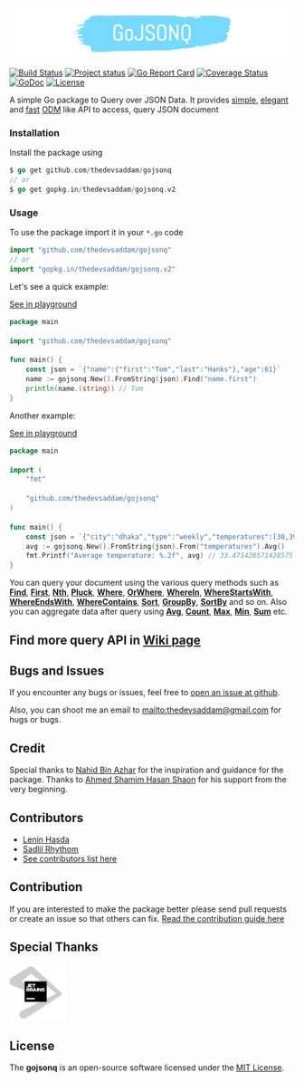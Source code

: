 ![gojsonq-logo](gojsonq.png)

[![Build Status](https://travis-ci.org/thedevsaddam/gojsonq.svg?branch=master)](https://travis-ci.org/thedevsaddam/gojsonq)
[![Project status](https://img.shields.io/badge/version-v2.5-green.svg)](https://github.com/thedevsaddam/gojsonq/releases)
[![Go Report Card](https://goreportcard.com/badge/github.com/thedevsaddam/gojsonq)](https://goreportcard.com/report/github.com/thedevsaddam/gojsonq)
[![Coverage Status](https://coveralls.io/repos/github/thedevsaddam/gojsonq/badge.svg?branch=master)](https://coveralls.io/github/thedevsaddam/gojsonq?branch=master)
[![GoDoc](https://godoc.org/github.com/thedevsaddam/gojsonq?status.svg)](https://godoc.org/github.com/thedevsaddam/gojsonq)
[![License](https://img.shields.io/dub/l/vibe-d.svg)](LICENSE.md)

A simple Go package to Query over JSON Data. It provides [simple](https://github.com/thedevsaddam/gojsonq/wiki/Queries#jsonstringjson), [elegant](https://github.com/thedevsaddam/gojsonq/wiki/Queries#selectproperties) and [fast](https://github.com/thedevsaddam/gojsonq/wiki/Benchmark) [ODM](https://github.com/thedevsaddam/gojsonq/wiki/Queries#frompath) like API to access, query JSON document

### Installation

Install the package using
```go
$ go get github.com/thedevsaddam/gojsonq
// or
$ go get gopkg.in/thedevsaddam/gojsonq.v2
```

### Usage

To use the package import it in your `*.go` code
```go
import "github.com/thedevsaddam/gojsonq"
// or
import "gopkg.in/thedevsaddam/gojsonq.v2"
```

Let's see a quick example:

[See in playground](https://play.golang.org/p/UiqyllP2vkn)

```go
package main

import "github.com/thedevsaddam/gojsonq"

func main() {
	const json = `{"name":{"first":"Tom","last":"Hanks"},"age":61}`
	name := gojsonq.New().FromString(json).Find("name.first")
	println(name.(string)) // Tom
}
```

Another example:

[See in playground](https://play.golang.org/p/QLVxpi6nVbi)

```go
package main

import (
	"fmt"

	"github.com/thedevsaddam/gojsonq"
)

func main() {
	const json = `{"city":"dhaka","type":"weekly","temperatures":[30,39.9,35.4,33.5,31.6,33.2,30.7]}`
	avg := gojsonq.New().FromString(json).From("temperatures").Avg()
	fmt.Printf("Average temperature: %.2f", avg) // 33.471428571428575
}
```

You can query your document using the various query methods such as **[Find](https://github.com/thedevsaddam/gojsonq/wiki/Queries#findpath)**, **[First](https://github.com/thedevsaddam/gojsonq/wiki/Queries#first)**, **[Nth](https://github.com/thedevsaddam/gojsonq/wiki/Queries#nthindex)**, **[Pluck](https://github.com/thedevsaddam/gojsonq/wiki/Queries#pluckproperty)**,  **[Where](https://github.com/thedevsaddam/gojsonq/wiki/Queries#wherekey-op-val)**, **[OrWhere](https://github.com/thedevsaddam/gojsonq/wiki/Queries#orwherekey-op-val)**, **[WhereIn](https://github.com/thedevsaddam/gojsonq/wiki/Queries#whereinkey-val)**, **[WhereStartsWith](https://github.com/thedevsaddam/gojsonq/wiki/Queries#wherestartswithkey-val)**, **[WhereEndsWith](https://github.com/thedevsaddam/gojsonq/wiki/Queries#whereendswithkey-val)**, **[WhereContains](https://github.com/thedevsaddam/gojsonq/wiki/Queries#wherecontainskey-val)**, **[Sort](https://github.com/thedevsaddam/gojsonq/wiki/Queries#sortorder)**,  **[GroupBy](https://github.com/thedevsaddam/gojsonq/wiki/Queries#groupbyproperty)**,  **[SortBy](https://github.com/thedevsaddam/gojsonq/wiki/Queries#sortbyproperty-order)** and so on. Also you can aggregate data after query using **[Avg](https://github.com/thedevsaddam/gojsonq/wiki/Queries#avgproperty)**,  **[Count](https://github.com/thedevsaddam/gojsonq/wiki/Queries#count)**, **[Max](https://github.com/thedevsaddam/gojsonq/wiki/Queries#maxproperty)**, **[Min](https://github.com/thedevsaddam/gojsonq/wiki/Queries#minproperty)**, **[Sum](https://github.com/thedevsaddam/gojsonq/wiki/Queries#sumproperty)** etc.

## Find more query API in [Wiki page](https://github.com/thedevsaddam/gojsonq/wiki/Queries)

## Bugs and Issues

If you encounter any bugs or issues, feel free to [open an issue at
github](https://github.com/thedevsaddam/gojsonq/issues).

Also, you can shoot me an email to
<mailto:thedevsaddam@gmail.com> for hugs or bugs.

## Credit

Special thanks to [Nahid Bin Azhar](https://github.com/nahid) for the inspiration and guidance for the package. Thanks to [Ahmed Shamim Hasan Shaon](https://github.com/me-shaon) for his support from the very beginning.

## Contributors
* [Lenin Hasda](https://github.com/leninhasda)
* [Sadlil Rhythom](https://github.com/sadlil)
* [See contributors list here](https://github.com/thedevsaddam/gojsonq/graphs/contributors)

## Contribution
If you are interested to make the package better please send pull requests or create an issue so that others can fix.
[Read the contribution guide here](CONTRIBUTING.md)

## Special Thanks
<a href="https://www.jetbrains.com/?from=gojsonq"><img src="jetbrains-grayscale.png" height="100" width="100" ></a>

## License
The **gojsonq** is an open-source software licensed under the [MIT License](LICENSE.md).
